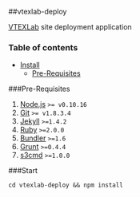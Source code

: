 ##vtexlab-deploy

[VTEXLab](http://lab.vtex.com) site deployment application

### Table of contents
* [Install](#install)
	* [Pre-Requisites](#pre-requisites)

###Pre-Requisites
1. [Node.js](http://www.nodejs.org/) `>= v0.10.16`
2. [Git](http://git-scm.com/) `>= v1.8.3.4`
3. [Jekyll](http://jekyllrb.com) `>=1.4.2`
4. [Ruby](https://www.ruby-lang.org/en/installation/) `>=2.0.0`
5. [Bundler](http://bundler.io/) `>=1.6`
6. [Grunt](http://gruntjs.com/) `>=0.4.4`
7. [s3cmd](http://s3tools.org/repositories) `>=1.0.0`

###Start

```
cd vtexlab-deploy && npm install
```